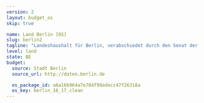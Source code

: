 ```yaml
---
version: 2
layout: budget_os
skip: true

name: Land Berlin [OS]
slug: berlin2
tagline: "Landeshaushalt für Berlin, verabschiedet durch den Senat der Stadt Berlin."
level: land
state: BE
budget:
  source: Stadt Berlin
  source_url: http://daten.berlin.de

  os_package_id: a6a16b964a7e784f99adecc47f26318a
  os_key: berlin_16_17_clean
---
```



